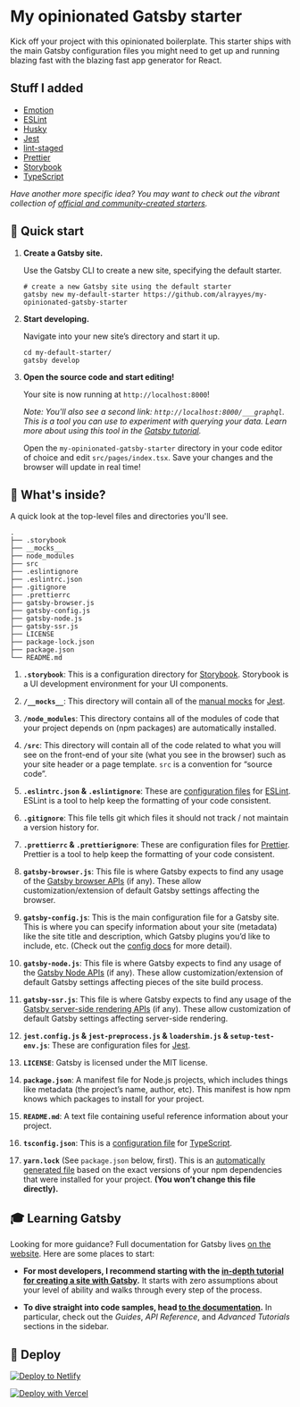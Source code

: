 # My opinionated Gatsby starter

Kick off your project with this opinionated boilerplate. This starter ships with the main Gatsby configuration files you might need to get up and running blazing fast with the blazing fast app generator for React.

## Stuff I added

- [Emotion](https://emotion.sh/)
- [ESLint](https://eslint.org/)
- [Husky](https://github.com/typicode/husky)
- [Jest](https://jestjs.io/)
- [lint-staged](https://github.com/okonet/lint-staged)
- [Prettier](https://prettier.io/)
- [Storybook](https://storybook.js.org/)
- [TypeScript](https://www.typescriptlang.org/)

_Have another more specific idea? You may want to check out the vibrant collection of [official and community-created starters](https://www.gatsbyjs.org/docs/gatsby-starters/)._

## 🚀 Quick start

1.  **Create a Gatsby site.**

    Use the Gatsby CLI to create a new site, specifying the default starter.

    ```shell
    # create a new Gatsby site using the default starter
    gatsby new my-default-starter https://github.com/alrayyes/my-opinionated-gatsby-starter
    ```

1.  **Start developing.**

    Navigate into your new site’s directory and start it up.

    ```shell
    cd my-default-starter/
    gatsby develop
    ```

1.  **Open the source code and start editing!**

    Your site is now running at `http://localhost:8000`!

    _Note: You'll also see a second link: _`http://localhost:8000/___graphql`_. This is a tool you can use to experiment with querying your data. Learn more about using this tool in the [Gatsby tutorial](https://www.gatsbyjs.org/tutorial/part-five/#introducing-graphiql)._

    Open the `my-opinionated-gatsby-starter` directory in your code editor of choice and edit `src/pages/index.tsx`. Save your changes and the browser will update in real time!

## 🧐 What's inside?

A quick look at the top-level files and directories you'll see.

    .
    ├── .storybook
    ├── __mocks__
    ├── node_modules
    ├── src
    ├── .eslintignore
    ├── .eslintrc.json
    ├── .gitignore
    ├── .prettierrc
    ├── gatsby-browser.js
    ├── gatsby-config.js
    ├── gatsby-node.js
    ├── gatsby-ssr.js
    ├── LICENSE
    ├── package-lock.json
    ├── package.json
    └── README.md

1.  **`.storybook`**: This is a configuration directory for [Storybook](https://storybook.js.org/). Storybook is a UI development environment for your UI components.

2.  **`/__mocks__`**: This directory will contain all of the [manual mocks](https://jestjs.io/docs/en/manual-mocks) for [Jest](https://jestjs.io/).

3.  **`/node_modules`**: This directory contains all of the modules of code that your project depends on (npm packages) are automatically installed.

4.  **`/src`**: This directory will contain all of the code related to what you will see on the front-end of your site (what you see in the browser) such as your site header or a page template. `src` is a convention for “source code”.

5.  **`.eslintrc.json` & `.eslintignore`**: These are [configuration files](https://eslint.org/docs/user-guide/configuring) for [ESLint](https://eslint.org/). ESLint is a tool to help keep the formatting of your code consistent.

6.  **`.gitignore`**: This file tells git which files it should not track / not maintain a version history for.

7.  **`.prettierrc` & `.prettierignore`**: These are configuration files for [Prettier](https://prettier.io/). Prettier is a tool to help keep the formatting of your code consistent.

8.  **`gatsby-browser.js`**: This file is where Gatsby expects to find any usage of the [Gatsby browser APIs](https://www.gatsbyjs.org/docs/browser-apis/) (if any). These allow customization/extension of default Gatsby settings affecting the browser.

9.  **`gatsby-config.js`**: This is the main configuration file for a Gatsby site. This is where you can specify information about your site (metadata) like the site title and description, which Gatsby plugins you’d like to include, etc. (Check out the [config docs](https://www.gatsbyjs.org/docs/gatsby-config/) for more detail).

10. **`gatsby-node.js`**: This file is where Gatsby expects to find any usage of the [Gatsby Node APIs](https://www.gatsbyjs.org/docs/node-apis/) (if any). These allow customization/extension of default Gatsby settings affecting pieces of the site build process.

11. **`gatsby-ssr.js`**: This file is where Gatsby expects to find any usage of the [Gatsby server-side rendering APIs](https://www.gatsbyjs.org/docs/ssr-apis/) (if any). These allow customization of default Gatsby settings affecting server-side rendering.

12. **`jest.config.js` & `jest-preprocess.js` & `loadershim.js` & `setup-test-env.js`**: These are configuration files for [Jest](https://jestjs.io/).

13. **`LICENSE`**: Gatsby is licensed under the MIT license.

14. **`package.json`**: A manifest file for Node.js projects, which includes things like metadata (the project’s name, author, etc). This manifest is how npm knows which packages to install for your project.

15. **`README.md`**: A text file containing useful reference information about your project.

16. **`tsconfig.json`**: This is a [configuration file](https://www.typescriptlang.org/docs/handbook/tsconfig-json.html) for [TypeScript](https://www.typescriptlang.org/).

17. **`yarn.lock`** (See `package.json` below, first). This is an [automatically generated file](https://classic.yarnpkg.com/en/docs/yarn-lock/) based on the exact versions of your npm dependencies that were installed for your project. **(You won’t change this file directly).**

## 🎓 Learning Gatsby

Looking for more guidance? Full documentation for Gatsby lives [on the website](https://www.gatsbyjs.org/). Here are some places to start:

- **For most developers, I recommend starting with the [in-depth tutorial for creating a site with Gatsby](https://www.gatsbyjs.org/tutorial/).** It starts with zero assumptions about your level of ability and walks through every step of the process.

- **To dive straight into code samples, head [to the documentation](https://www.gatsbyjs.org/docs/).** In particular, check out the _Guides_, _API Reference_, and _Advanced Tutorials_ sections in the sidebar.

## 💫 Deploy

[![Deploy to Netlify](https://www.netlify.com/img/deploy/button.svg)](https://app.netlify.com/start/deploy?repository=https://github.com/alrayyes/my-opinionated-gatsby-starter)

[![Deploy with Vercel](https://vercel.com/button)](https://vercel.com/import/project?template=https://github.com/alrayyes/my-opinionated-gatsby-starter)
